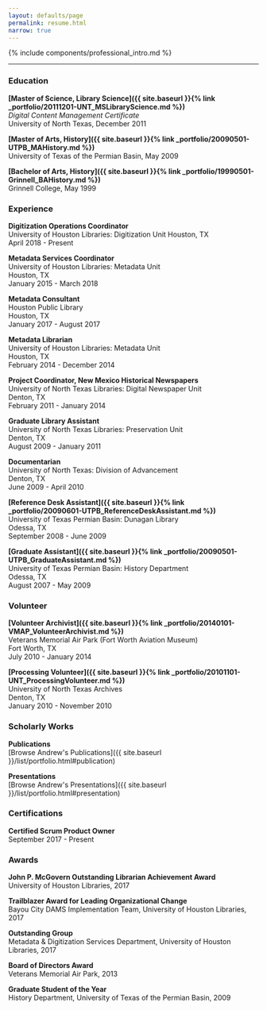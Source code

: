 ```yaml
---
layout: defaults/page
permalink: resume.html
narrow: true
---
```


{% include components/professional_intro.md %}

<hr />

### Education

**[Master of Science, Library Science]({{ site.baseurl }}{% link _portfolio/20111201-UNT_MSLibraryScience.md %})**   
_Digital Content Management Certificate_  
University of North Texas, December 2011

**[Master of Arts, History]({{ site.baseurl }}{% link _portfolio/20090501-UTPB_MAHistory.md %})**  
University of Texas of the Permian Basin, May 2009

**[Bachelor of Arts, History]({{ site.baseurl }}{% link _portfolio/19990501-Grinnell_BAHistory.md %})**  
Grinnell College, May 1999


### Experience

**Digitization Operations Coordinator**  
University of Houston Libraries: Digitization Unit
Houston, TX  
April 2018 - Present

**Metadata Services Coordinator**  
University of Houston Libraries: Metadata Unit  
Houston, TX  
January 2015 - March 2018

**Metadata Consultant**  
Houston Public Library  
Houston, TX  
January 2017 - August 2017

**Metadata Librarian**  
University of Houston Libraries: Metadata Unit  
Houston, TX  
February 2014 - December 2014

**Project Coordinator, New Mexico Historical Newspapers**  
University of North Texas Libraries: Digital Newspaper Unit  
Denton, TX  
February 2011 - January 2014

**Graduate Library Assistant**  
University of North Texas Libraries: Preservation Unit  
Denton, TX  
August 2009 - January 2011

**Documentarian**  
University of North Texas: Division of Advancement  
Denton, TX  
June 2009 - April 2010

**[Reference Desk Assistant]({{ site.baseurl }}{% link _portfolio/20090601-UTPB_ReferenceDeskAssistant.md %})**  
University of Texas Permian Basin: Dunagan Library  
Odessa, TX  
September 2008 - June 2009

**[Graduate Assistant]({{ site.baseurl }}{% link _portfolio/20090501-UTPB_GraduateAssistant.md %})**  
University of Texas Permian Basin: History Department  
Odessa, TX  
August 2007 - May 2009


### Volunteer

**[Volunteer Archivist]({{ site.baseurl }}{% link _portfolio/20140101-VMAP_VolunteerArchivist.md %})**  
Veterans Memorial Air Park (Fort Worth Aviation Museum)    
Fort Worth, TX  
July 2010 - January 2014

**[Processing Volunteer]({{ site.baseurl }}{% link _portfolio/20101101-UNT_ProcessingVolunteer.md %})**  
University of North Texas Archives  
Denton, TX  
January 2010 - November 2010


### Scholarly Works

**Publications**  
[Browse Andrew's Publications]({{ site.baseurl }}/list/portfolio.html#publication)

**Presentations**  
[Browse Andrew's Presentations]({{ site.baseurl }}/list/portfolio.html#presentation)


### Certifications

**Certified Scrum Product Owner**  
September 2017 - Present


<!-- ### Technology

* Ruby
* AutoHotkey
* Jekyll

 -->
### Awards

**John P. McGovern Outstanding Librarian Achievement Award**  
University of Houston Libraries, 2017

**Trailblazer Award for Leading Organizational Change**  
Bayou City DAMS Implementation Team, University of Houston Libraries, 2017

**Outstanding Group**  
Metadata & Digitization Services Department, University of Houston Libraries, 2017

**Board of Directors Award**  
Veterans Memorial Air Park, 2013

**Graduate Student of the Year**  
History Department, University of Texas of the Permian Basin, 2009

